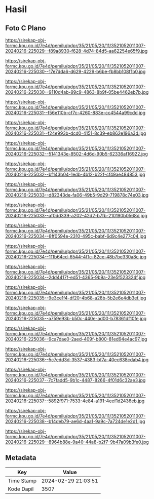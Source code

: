 # Hasil

## Foto C Plano

https://sirekap-obj-formc.kpu.go.id/7e4d/pemilu/pdpr/35/21/05/20/11/3521052011007-20240216-225029--f89a8930-f628-4d74-84d5-aa62254e65f9.jpg

https://sirekap-obj-formc.kpu.go.id/7e4d/pemilu/pdpr/35/21/05/20/11/3521052011007-20240216-225030--17e7dda6-d629-4229-b6be-fb8bb108f1b0.jpg

https://sirekap-obj-formc.kpu.go.id/7e4d/pemilu/pdpr/35/21/05/20/11/3521052011007-20240216-225030--9110d4ab-99c9-4863-8b9f-05be4462eb7b.jpg

https://sirekap-obj-formc.kpu.go.id/7e4d/pemilu/pdpr/35/21/05/20/11/3521052011007-20240216-225031--f56e110b-cf7c-4260-883e-cc4544a99cdd.jpg

https://sirekap-obj-formc.kpu.go.id/7e4d/pemilu/pdpr/35/21/05/20/11/3521052011007-20240216-225031--f24e993b-dcd0-4151-8c39-eb862e196a3d.jpg

https://sirekap-obj-formc.kpu.go.id/7e4d/pemilu/pdpr/35/21/05/20/11/3521052011007-20240216-225032--5141343e-8502-4d6d-90b5-62336af16922.jpg

https://sirekap-obj-formc.kpu.go.id/7e4d/pemilu/pdpr/35/21/05/20/11/3521052011007-20240216-225032--bf143b04-1edb-4b12-b22f-cf49ae484853.jpg

https://sirekap-obj-formc.kpu.go.id/7e4d/pemilu/pdpr/35/21/05/20/11/3521052011007-20240216-225033--d82343de-fa06-49b5-9d29-719878c74e03.jpg

https://sirekap-obj-formc.kpu.go.id/7e4d/pemilu/pdpr/35/21/05/20/11/3521052011007-20240216-225033--af0dd339-a202-42d2-b7fb-210190b0568d.jpg

https://sirekap-obj-formc.kpu.go.id/7e4d/pemilu/pdpr/35/21/05/20/11/3521052011007-20240216-225034--8ff0594e-2310-495c-babf-6d9c4e277c04.jpg

https://sirekap-obj-formc.kpu.go.id/7e4d/pemilu/pdpr/35/21/05/20/11/3521052011007-20240216-225034--111b64cd-6544-4f1c-82ce-48b7be330a8c.jpg

https://sirekap-obj-formc.kpu.go.id/7e4d/pemilu/pdpr/35/21/05/20/11/3521052011007-20240216-225034--2dd4417f-ed51-4365-9b9a-23e5f523324f.jpg

https://sirekap-obj-formc.kpu.go.id/7e4d/pemilu/pdpr/35/21/05/20/11/3521052011007-20240216-225035--9e3ce1f4-df20-4b68-a28b-5b2e6e4db3ef.jpg

https://sirekap-obj-formc.kpu.go.id/7e4d/pemilu/pdpr/35/21/05/20/11/3521052011007-20240216-225035--a759e93b-b50c-440e-ad00-b78361df10fe.jpg

https://sirekap-obj-formc.kpu.go.id/7e4d/pemilu/pdpr/35/21/05/20/11/3521052011007-20240216-225036--9ca7dae0-2aed-409f-b800-81ed94e4ac97.jpg

https://sirekap-obj-formc.kpu.go.id/7e4d/pemilu/pdpr/35/21/05/20/11/3521052011007-20240216-225036--5c7edd3d-3537-4383-bf7a-40ec638cdab4.jpg

https://sirekap-obj-formc.kpu.go.id/7e4d/pemilu/pdpr/35/21/05/20/11/3521052011007-20240216-225037--7c7fadd5-9b1c-4487-8266-4f01d6c32ae3.jpg

https://sirekap-obj-formc.kpu.go.id/7e4d/pemilu/pdpr/35/21/05/20/11/3521052011007-20240216-225037--5892f971-7533-4e84-a191-4eef1d2436eb.jpg

https://sirekap-obj-formc.kpu.go.id/7e4d/pemilu/pdpr/35/21/05/20/11/3521052011007-20240216-225038--b14deb79-ae6d-4aa1-9a9c-7a724de1e2d1.jpg

https://sirekap-obj-formc.kpu.go.id/7e4d/pemilu/pdpr/35/21/05/20/11/3521052011007-20240216-225029--8964b88e-9a40-44a8-b2f7-9b47a09b3fe0.jpg


## Metadata

| Key        | Value               |
| ---------- | ------------------- |
| Time Stamp | 2024-02-29 21:03:51 |
| Kode Dapil | 3507                |




